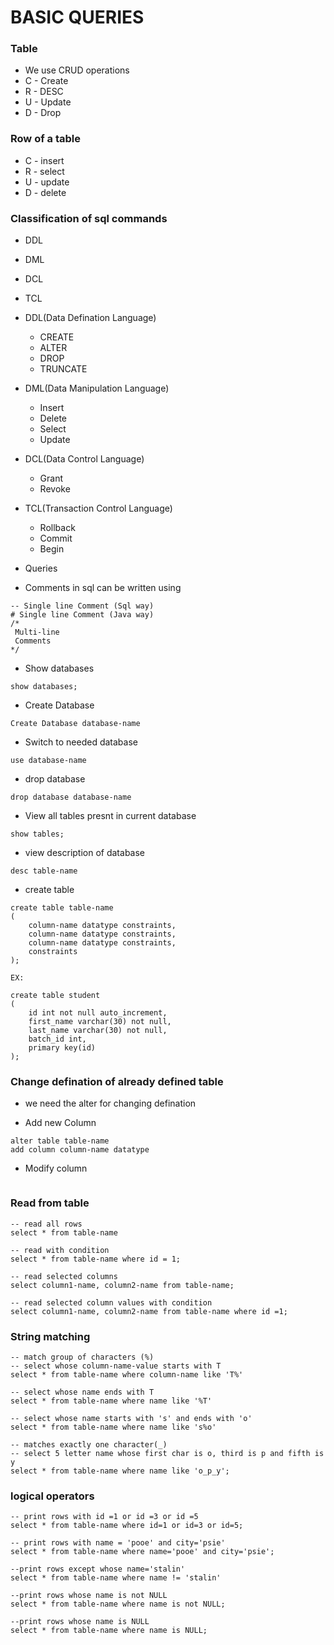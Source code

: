 # BASIC QUERIES

### Table

* We use CRUD operations 
* C - Create
* R - DESC
* U - Update
* D - Drop


### Row of a table

* C - insert
* R - select
* U - update
* D - delete

### Classification of sql commands

* DDL
* DML
* DCL
* TCL

* DDL(Data Defination Language)
    -   CREATE
    -   ALTER
    -   DROP
    -   TRUNCATE

* DML(Data Manipulation Language)
    -   Insert
    -   Delete
    -   Select
    -   Update

* DCL(Data Control Language)
    -   Grant
    -   Revoke

* TCL(Transaction Control Language)
    -   Rollback
    -   Commit
    -   Begin

* Queries
- Comments in sql can be written using
```
-- Single line Comment (Sql way)
# Single line Comment (Java way)
/*
 Multi-line 
 Comments
*/
```
* Show databases
```
show databases;
```

* Create Database
```
Create Database database-name
```

* Switch to needed database
```
use database-name
```

* drop database
```
drop database database-name
```

* View all tables presnt in current database
```
show tables;
```

* view description of database
```
desc table-name
```

* create table
```
create table table-name
(
    column-name datatype constraints,
    column-name datatype constraints,
    column-name datatype constraints,
    constraints
);

EX:

create table student
(
    id int not null auto_increment,
    first_name varchar(30) not null,
    last_name varchar(30) not null,
    batch_id int,
    primary key(id)
);
```

### Change defination of already defined table
- we need the alter for changing defination

* Add new Column
```
alter table table-name
add column column-name datatype
```

* Modify column 
```

```

### Read from table
```
-- read all rows
select * from table-name

-- read with condition
select * from table-name where id = 1;

-- read selected columns
select column1-name, column2-name from table-name;

-- read selected column values with condition
select column1-name, column2-name from table-name where id =1;
```

### String matching 
```
-- match group of characters (%)
-- select whose column-name-value starts with T
select * from table-name where column-name like 'T%'

-- select whose name ends with T
select * from table-name where name like '%T'

-- select whose name starts with 's' and ends with 'o'
select * from table-name where name like 's%o'

-- matches exactly one character(_)
-- select 5 letter name whose first char is o, third is p and fifth is y
select * from table-name where name like 'o_p_y';

```

### logical operators

```
-- print rows with id =1 or id =3 or id =5
select * from table-name where id=1 or id=3 or id=5;

-- print rows with name = 'pooe' and city='psie'
select * from table-name where name='pooe' and city='psie';

--print rows except whose name='stalin'
select * from table-name where name != 'stalin'

--print rows whose name is not NULL
select * from table-name where name is not NULL;

--print rows whose name is NULL
select * from table-name where name is NULL;

```

